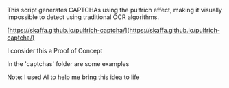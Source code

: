 This script generates CAPTCHAs using the pulfrich effect, making it visually impossible to detect using traditional OCR algorithms.

[https://skaffa.github.io/pulfrich-captcha/](https://skaffa.github.io/pulfrich-captcha/)

I consider this a Proof of Concept

In the 'captchas' folder are some examples

Note: I used AI to help me bring this idea to life
